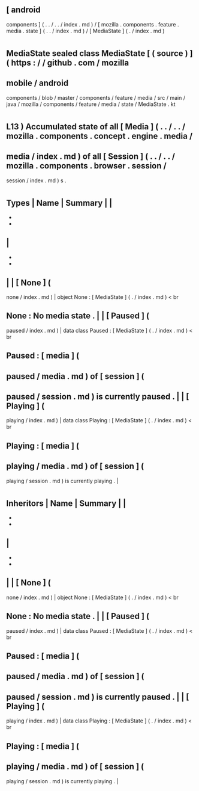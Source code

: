 [
android
-
components
]
(
.
.
/
.
.
/
index
.
md
)
/
[
mozilla
.
components
.
feature
.
media
.
state
]
(
.
.
/
index
.
md
)
/
[
MediaState
]
(
.
/
index
.
md
)
#
MediaState
sealed
class
MediaState
[
(
source
)
]
(
https
:
/
/
github
.
com
/
mozilla
-
mobile
/
android
-
components
/
blob
/
master
/
components
/
feature
/
media
/
src
/
main
/
java
/
mozilla
/
components
/
feature
/
media
/
state
/
MediaState
.
kt
#
L13
)
Accumulated
state
of
all
[
Media
]
(
.
.
/
.
.
/
mozilla
.
components
.
concept
.
engine
.
media
/
-
media
/
index
.
md
)
of
all
[
Session
]
(
.
.
/
.
.
/
mozilla
.
components
.
browser
.
session
/
-
session
/
index
.
md
)
s
.
#
#
#
Types
|
Name
|
Summary
|
|
-
-
-
|
-
-
-
|
|
[
None
]
(
-
none
/
index
.
md
)
|
object
None
:
[
MediaState
]
(
.
/
index
.
md
)
<
br
>
None
:
No
media
state
.
|
|
[
Paused
]
(
-
paused
/
index
.
md
)
|
data
class
Paused
:
[
MediaState
]
(
.
/
index
.
md
)
<
br
>
Paused
:
[
media
]
(
-
paused
/
media
.
md
)
of
[
session
]
(
-
paused
/
session
.
md
)
is
currently
paused
.
|
|
[
Playing
]
(
-
playing
/
index
.
md
)
|
data
class
Playing
:
[
MediaState
]
(
.
/
index
.
md
)
<
br
>
Playing
:
[
media
]
(
-
playing
/
media
.
md
)
of
[
session
]
(
-
playing
/
session
.
md
)
is
currently
playing
.
|
#
#
#
Inheritors
|
Name
|
Summary
|
|
-
-
-
|
-
-
-
|
|
[
None
]
(
-
none
/
index
.
md
)
|
object
None
:
[
MediaState
]
(
.
/
index
.
md
)
<
br
>
None
:
No
media
state
.
|
|
[
Paused
]
(
-
paused
/
index
.
md
)
|
data
class
Paused
:
[
MediaState
]
(
.
/
index
.
md
)
<
br
>
Paused
:
[
media
]
(
-
paused
/
media
.
md
)
of
[
session
]
(
-
paused
/
session
.
md
)
is
currently
paused
.
|
|
[
Playing
]
(
-
playing
/
index
.
md
)
|
data
class
Playing
:
[
MediaState
]
(
.
/
index
.
md
)
<
br
>
Playing
:
[
media
]
(
-
playing
/
media
.
md
)
of
[
session
]
(
-
playing
/
session
.
md
)
is
currently
playing
.
|
